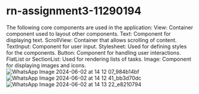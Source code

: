 # rn-assignment3-11290194
The following core components are used in the application:
View:
Container component used to layout other components.
Text:
Component for displaying text.
ScrollView:
Container that allows scrolling of content.
TextInput:
Component for user input.
Stylesheet:
Used for defining styles for the components.
Button: 
Component for handling user interactions.
FlatList or SectionList:
Used for rendering lists of tasks.
Image:
Component for displaying images and icons.
![WhatsApp Image 2024-06-02 at 14 12 07_984b14bf](https://github.com/Quaci-Perry/rn-assignment3-11290194/assets/170188245/efb03d7d-95ee-4659-8af2-90a7347f5ac6)
![WhatsApp Image 2024-06-02 at 14 12 41_bb3d70dc](https://github.com/Quaci-Perry/rn-assignment3-11290194/assets/170188245/61f33f3a-93f3-4965-814d-3fac8ddd9647)
![WhatsApp Image 2024-06-02 at 14 13 22_e8210794](https://github.com/Quaci-Perry/rn-assignment3-11290194/assets/170188245/856fbfe9-b47b-4bb2-8d03-88897a5ee71c)

